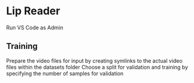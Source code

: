 # Lip Reader

Run VS Code as Admin

## Training


Prepare the video files for input by creating symlinks to the actual video files within the datasets folder
Choose a split for validation and training by specifying the number of samples for validation